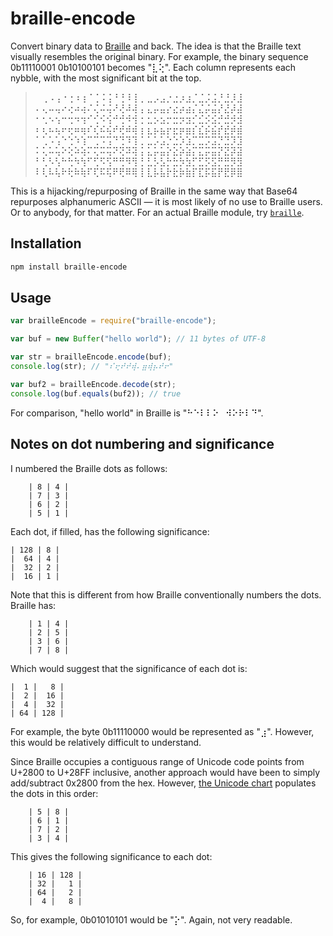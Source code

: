 # braille-encode

Convert binary data to [Braille](http://www.unicode.org/charts/PDF/U2800.pdf) and back. The idea is that the Braille text visually resembles the original binary. For example, the binary sequence 0b11110001 0b10100101 becomes "⣇⢕". Each column represents each nybble, with the most significant bit at the top.

> ⠀⢀⠠⢠⠐⢐⠰⢰⠈⢈⠨⢨⠘⢘⠸⢸
> ⡀⣀⡠⣠⡐⣐⡰⣰⡈⣈⡨⣨⡘⣘⡸⣸
> ⠄⢄⠤⢤⠔⢔⠴⢴⠌⢌⠬⢬⠜⢜⠼⢼
> ⡄⣄⡤⣤⡔⣔⡴⣴⡌⣌⡬⣬⡜⣜⡼⣼
> ⠂⢂⠢⢢⠒⢒⠲⢲⠊⢊⠪⢪⠚⢚⠺⢺
> ⡂⣂⡢⣢⡒⣒⡲⣲⡊⣊⡪⣪⡚⣚⡺⣺
> ⠆⢆⠦⢦⠖⢖⠶⢶⠎⢎⠮⢮⠞⢞⠾⢾
> ⡆⣆⡦⣦⡖⣖⡶⣶⡎⣎⡮⣮⡞⣞⡾⣾
> ⠁⢁⠡⢡⠑⢑⠱⢱⠉⢉⠩⢩⠙⢙⠹⢹
> ⡁⣁⡡⣡⡑⣑⡱⣱⡉⣉⡩⣩⡙⣙⡹⣹
> ⠅⢅⠥⢥⠕⢕⠵⢵⠍⢍⠭⢭⠝⢝⠽⢽
> ⡅⣅⡥⣥⡕⣕⡵⣵⡍⣍⡭⣭⡝⣝⡽⣽
> ⠃⢃⠣⢣⠓⢓⠳⢳⠋⢋⠫⢫⠛⢛⠻⢻
> ⡃⣃⡣⣣⡓⣓⡳⣳⡋⣋⡫⣫⡛⣛⡻⣻
> ⠇⢇⠧⢧⠗⢗⠷⢷⠏⢏⠯⢯⠟⢟⠿⢿
> ⡇⣇⡧⣧⡗⣗⡷⣷⡏⣏⡯⣯⡟⣟⡿⣿

This is a hijacking/repurposing of Braille in the same way that Base64 repurposes alphanumeric ASCII — it is most likely of no use to Braille users. Or to anybody, for that matter. For an actual Braille module, try [`braille`](https://www.npmjs.com/package/braille).

## Installation

```bash
npm install braille-encode
```

## Usage

```js
var brailleEncode = require("braille-encode");

var buf = new Buffer("hello world"); // 11 bytes of UTF-8

var str = brailleEncode.encode(buf); 
console.log(str); // "⠎⢖⠞⠞⢾⠄⣶⢾⡦⠞⠖"

var buf2 = brailleEncode.decode(str);
console.log(buf.equals(buf2)); // true
```

For comparison, "hello world" in Braille is "⠓⠑⠇⠇⠕⠀⠺⠕⠗⠇⠙".

## Notes on dot numbering and significance

I numbered the Braille dots as follows:

		| 8 | 4 |
		| 7 | 3 |
		| 6 | 2 |
		| 5 | 1 |

Each dot, if filled, has the following significance:

	| 128 | 8 |
	|  64 | 4 |
	|  32 | 2 |
	|  16 | 1 |

Note that this is different from how Braille conventionally numbers the dots. Braille has:

		| 1 | 4 |
		| 2 | 5 |
		| 3 | 6 |
		| 7 | 8 |

Which would suggest that the significance of each dot is:

	|  1 |   8 |
	|  2 |  16 |
	|  4 |  32 |
	| 64 | 128 |

For example, the byte 0b11110000 would be represented as "⣰". However, this would be relatively difficult to understand.

Since Braille occupies a contiguous range of Unicode code points from U+2800 to U+28FF inclusive, another approach would have been to simply add/subtract 0x2800 from the hex. However, [the Unicode chart](http://www.unicode.org/charts/PDF/U2800.pdf) populates the dots in this order:

		| 5 | 8 |
		| 6 | 1 |
		| 7 | 2 |
		| 3 | 4 |

This gives the following significance to each dot:

		| 16 | 128 |
		| 32 |   1 |
		| 64 |   2 |
		|  4 |   8 |
 
So, for example, 0b01010101 would be "⡕". Again, not very readable.
